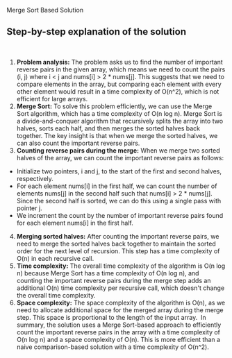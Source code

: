 Merge Sort Based Solution
​
## Step-by-step explanation of the solution
​
1. **Problem analysis:**
The problem asks us to find the number of important reverse pairs in the given array, which means we need to count the pairs (i, j) where i < j and nums[i] > 2 * nums[j]. This suggests that we need to compare elements in the array, but comparing each element with every other element would result in a time complexity of O(n^2), which is not efficient for large arrays.
​
2. **Merge Sort:**
To solve this problem efficiently, we can use the Merge Sort algorithm, which has a time complexity of O(n log n). Merge Sort is a divide-and-conquer algorithm that recursively splits the array into two halves, sorts each half, and then merges the sorted halves back together. The key insight is that when we merge the sorted halves, we can also count the important reverse pairs.
​
3. **Counting reverse pairs during the merge:**
When we merge two sorted halves of the array, we can count the important reverse pairs as follows:
- Initialize two pointers, i and j, to the start of the first and second halves, respectively.
- For each element nums[i] in the first half, we can count the number of elements nums[j] in the second half such that nums[i] > 2 * nums[j]. Since the second half is sorted, we can do this using a single pass with pointer j.
- We increment the count by the number of important reverse pairs found for each element nums[i] in the first half.
​
4. **Merging sorted halves:**
After counting the important reverse pairs, we need to merge the sorted halves back together to maintain the sorted order for the next level of recursion. This step has a time complexity of O(n) in each recursive call.
​
5. **Time complexity:**
The overall time complexity of the algorithm is O(n log n) because Merge Sort has a time complexity of O(n log n), and counting the important reverse pairs during the merge step adds an additional O(n) time complexity per recursive call, which doesn't change the overall time complexity.
​
6. **Space complexity:**
The space complexity of the algorithm is O(n), as we need to allocate additional space for the merged array during the merge step. This space is proportional to the length of the input array.
​
In summary, the solution uses a Merge Sort-based approach to efficiently count the important reverse pairs in the array with a time complexity of O(n log n) and a space complexity of O(n). This is more efficient than a naive comparison-based solution with a time complexity of O(n^2).
​
